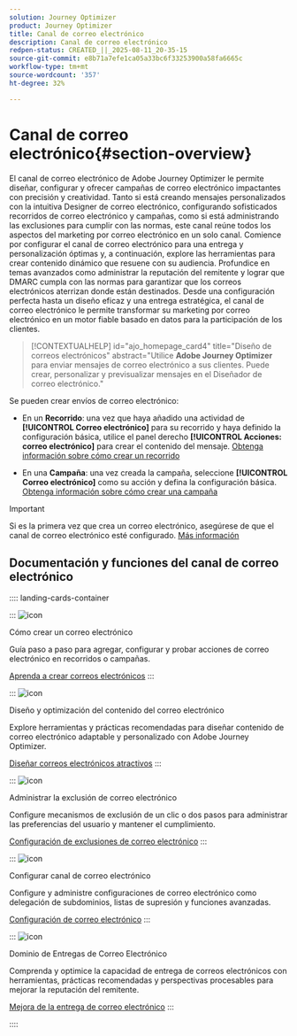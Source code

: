 ```yaml
---
solution: Journey Optimizer
product: Journey Optimizer
title: Canal de correo electrónico
description: Canal de correo electrónico
redpen-status: CREATED_||_2025-08-11_20-35-15
source-git-commit: e8b71a7efe1ca05a33bc6f33253900a58fa6665c
workflow-type: tm+mt
source-wordcount: '357'
ht-degree: 32%

---
```



# Canal de correo electrónico{#section-overview}

El canal de correo electrónico de Adobe Journey Optimizer le permite diseñar, configurar y ofrecer campañas de correo electrónico impactantes con precisión y creatividad. Tanto si está creando mensajes personalizados con la intuitiva Designer de correo electrónico, configurando sofisticados recorridos de correo electrónico y campañas, como si está administrando las exclusiones para cumplir con las normas, este canal reúne todos los aspectos del marketing por correo electrónico en un solo canal. Comience por configurar el canal de correo electrónico para una entrega y personalización óptimas y, a continuación, explore las herramientas para crear contenido dinámico que resuene con su audiencia. Profundice en temas avanzados como administrar la reputación del remitente y lograr que DMARC cumpla con las normas para garantizar que los correos electrónicos aterrizan donde están destinados. Desde una configuración perfecta hasta un diseño eficaz y una entrega estratégica, el canal de correo electrónico le permite transformar su marketing por correo electrónico en un motor fiable basado en datos para la participación de los clientes.


>[!CONTEXTUALHELP]
>id="ajo_homepage_card4"
>title="Diseño de correos electrónicos"
>abstract="Utilice **Adobe Journey Optimizer** para enviar mensajes de correo electrónico a sus clientes. Puede crear, personalizar y previsualizar mensajes en el Diseñador de correo electrónico."

Se pueden crear envíos de correo electrónico:

* En un **Recorrido**: una vez que haya añadido una actividad de **[!UICONTROL Correo electrónico]** para su recorrido y haya definido la configuración básica, utilice el panel derecho **[!UICONTROL Acciones: correo electrónico]** para crear el contenido del mensaje. [Obtenga información sobre cómo crear un recorrido](../using/building-journeys/journey-gs.md)

* En una **Campaña**: una vez creada la campaña, seleccione **[!UICONTROL Correo electrónico]** como su acción y defina la configuración básica. [Obtenga información sobre cómo crear una campaña](../using/campaigns/create-campaign.md#configure)


>[!IMPORTANT]
>
>Si es la primera vez que crea un correo electrónico, asegúrese de que el canal de correo electrónico esté configurado. [Más información](../using/email/email-settings.md)

## Documentación y funciones del canal de correo electrónico

:::: landing-cards-container

:::
![icon](https://cdn.experienceleague.adobe.com/icons/list-check.svg)

Cómo crear un correo electrónico

Guía paso a paso para agregar, configurar y probar acciones de correo electrónico en recorridos o campañas.

[Aprenda a crear correos electrónicos](../using/email/create-email.md)
:::

:::
![icon](https://cdn.experienceleague.adobe.com/icons/puzzle-piece.svg)

Diseño y optimización del contenido del correo electrónico

Explore herramientas y prácticas recomendadas para diseñar contenido de correo electrónico adaptable y personalizado con Adobe Journey Optimizer.

[Diseñar correos electrónicos atractivos](design-email-landing-page.md)
:::

:::
![icon](https://cdn.experienceleague.adobe.com/icons/shield-halved.svg)

Administrar la exclusión de correo electrónico

Configure mecanismos de exclusión de un clic o dos pasos para administrar las preferencias del usuario y mantener el cumplimiento.

[Configuración de exclusiones de correo electrónico](../using/email/email-opt-out.md)
:::

:::
![icon](https://cdn.experienceleague.adobe.com/icons/gear.svg)

Configurar canal de correo electrónico

Configure y administre configuraciones de correo electrónico como delegación de subdominios, listas de supresión y funciones avanzadas.

[Configuración de correo electrónico](configure-email-landing-page.md)
:::

:::
![icon](https://cdn.experienceleague.adobe.com/icons/chart-line.svg)

Dominio de Entregas de Correo Electrónico

Comprenda y optimice la capacidad de entrega de correos electrónicos con herramientas, prácticas recomendadas y perspectivas procesables para mejorar la reputación del remitente.

[Mejora de la entrega de correo electrónico](deliverability-landing-page.md)
:::

::::
